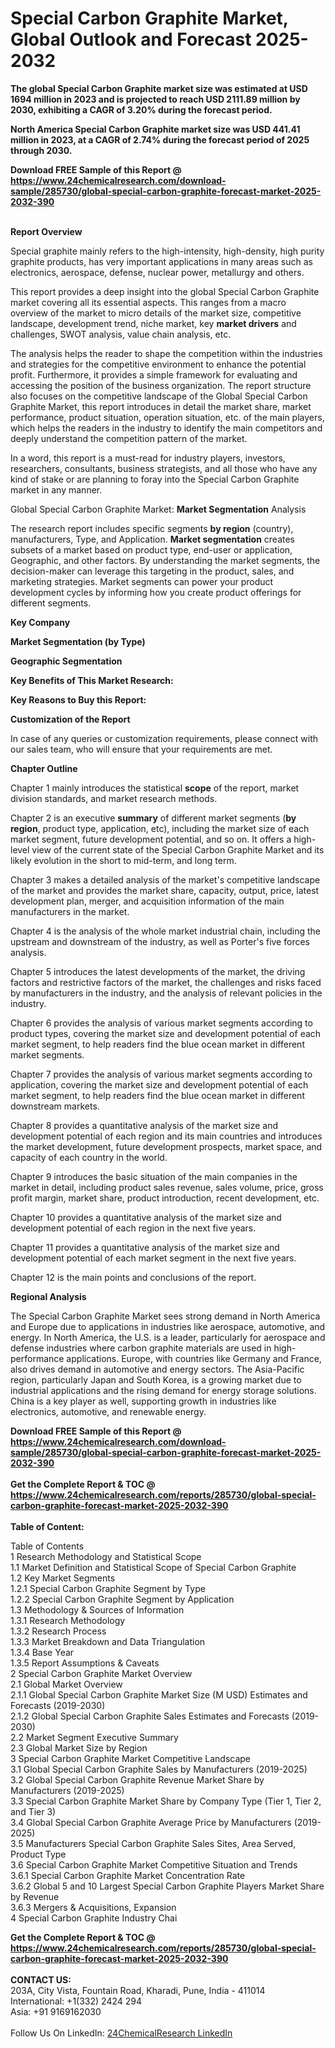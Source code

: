 <h1>Special Carbon Graphite Market, Global Outlook and Forecast 2025-2032</h1><p><strong>The global Special Carbon Graphite market size was estimated at USD 1694 million in 2023 and is projected to reach USD 2111.89 million by 2030, exhibiting a CAGR of 3.20% during the forecast period.</strong></p><p>
</p><p><strong>North America Special Carbon Graphite market size was USD 441.41 million in 2023, at a CAGR of 2.74% during the forecast period of 2025 through 2030.</strong></p><div><b>Download FREE Sample of this Report @ 
            <a href="https://www.24chemicalresearch.com/download-sample/285730/global-special-carbon-graphite-forecast-market-2025-2032-390">
            https://www.24chemicalresearch.com/download-sample/285730/global-special-carbon-graphite-forecast-market-2025-2032-390</a></b></div><br><p>
</p><p><strong>Report Overview</strong></p><p>
</p><p>Special graphite mainly refers to the high-intensity, high-density, high purity graphite products, has very important applications in many areas such as electronics, aerospace, defense, nuclear power, metallurgy and others.</p><p>
</p><p>This report provides a deep insight into the global Special Carbon Graphite market covering all its essential aspects. This ranges from a macro overview of the market to micro details of the market size, competitive landscape, development trend, niche market, key <strong>market drivers</strong> and challenges, SWOT analysis, value chain analysis, etc.</p><p>
</p><p></p><p>
</p><p>The analysis helps the reader to shape the competition within the industries and strategies for the competitive environment to enhance the potential profit. Furthermore, it provides a simple framework for evaluating and accessing the position of the business organization. The report structure also focuses on the competitive landscape of the Global Special Carbon Graphite Market, this report introduces in detail the market share, market performance, product situation, operation situation, etc. of the main players, which helps the readers in the industry to identify the main competitors and deeply understand the competition pattern of the market.</p><p>
</p><p>In a word, this report is a must-read for industry players, investors, researchers, consultants, business strategists, and all those who have any kind of stake or are planning to foray into the Special Carbon Graphite market in any manner.</p><p>
</p><p>Global Special Carbon Graphite Market: <strong>Market Segmentation</strong> Analysis</p><p>
</p><p>The research report includes specific segments <strong>by region</strong> (country), manufacturers, Type, and Application. <strong>Market segmentation</strong> creates subsets of a market based on product type, end-user or application, Geographic, and other factors. By understanding the market segments, the decision-maker can leverage this targeting in the product, sales, and marketing strategies. Market segments can power your product development cycles by informing how you create product offerings for different segments.</p><p>
</p><p></p><p>
<strong>Key Company</strong></p><p>
</p><p></p><p>
</p><p>
</p><p></p><p>
<strong>Market Segmentation (by Type)</strong></p><p>
</p><p></p><p>
</p><p>
</p><p></p><p>
<strong>Geographic Segmentation</strong></p><p>
</p><p></p><p>
</p><p>
</p><p></p><p>
<strong>Key Benefits of This Market Research:</strong></p><p>
</p><p></p><p>
</p><p>
</p><p><strong>Key Reasons to Buy this Report:</strong></p><p>
</p><p>
</p><p><strong>Customization of the Report</strong></p><p>
</p><p>In case of any queries or customization requirements, please connect with our sales team, who will ensure that your requirements are met.</p><p>
</p><p><strong>Chapter Outline</strong></p><p>
</p><p>Chapter 1 mainly introduces the statistical <strong>scope</strong> of the report, market division standards, and market research methods.</p><p>
</p><p>Chapter 2 is an executive <strong>summary</strong> of different market segments (<strong>by region</strong>, product type, application, etc), including the market size of each market segment, future development potential, and so on. It offers a high-level view of the current state of the Special Carbon Graphite Market and its likely evolution in the short to mid-term, and long term.</p><p>
</p><p>Chapter 3 makes a detailed analysis of the market's competitive landscape of the market and provides the market share, capacity, output, price, latest development plan, merger, and acquisition information of the main manufacturers in the market.</p><p>
</p><p>Chapter 4 is the analysis of the whole market industrial chain, including the upstream and downstream of the industry, as well as Porter's five forces analysis.</p><p>
</p><p>Chapter 5 introduces the latest developments of the market, the driving factors and restrictive factors of the market, the challenges and risks faced by manufacturers in the industry, and the analysis of relevant policies in the industry.</p><p>
</p><p>Chapter 6 provides the analysis of various market segments according to product types, covering the market size and development potential of each market segment, to help readers find the blue ocean market in different market segments.</p><p>
</p><p>Chapter 7 provides the analysis of various market segments according to application, covering the market size and development potential of each market segment, to help readers find the blue ocean market in different downstream markets.</p><p>
</p><p>Chapter 8 provides a quantitative analysis of the market size and development potential of each region and its main countries and introduces the market development, future development prospects, market space, and capacity of each country in the world.</p><p>
</p><p>Chapter 9 introduces the basic situation of the main companies in the market in detail, including product sales revenue, sales volume, price, gross profit margin, market share, product introduction, recent development, etc.</p><p>
</p><p>Chapter 10 provides a quantitative analysis of the market size and development potential of each region in the next five years.</p><p>
</p><p>Chapter 11 provides a quantitative analysis of the market size and development potential of each market segment in the next five years.</p><p>
</p><p>Chapter 12 is the main points and conclusions of the report.</p><p>
</p><p></p><p>
<strong>Regional Analysis</strong></p><p>
</p><p></p><p>
</p><p>The Special Carbon Graphite Market sees strong demand in North America and Europe due to applications in industries like aerospace, automotive, and energy. In North America, the U.S. is a leader, particularly for aerospace and defense industries where carbon graphite materials are used in high-performance applications. Europe, with countries like Germany and France, also drives demand in automotive and energy sectors. The Asia-Pacific region, particularly Japan and South Korea, is a growing market due to industrial applications and the rising demand for energy storage solutions. China is a key player as well, supporting growth in industries like electronics, automotive, and renewable energy.</p><p>

</p><div><b>Download FREE Sample of this Report @ 
            <a href="https://www.24chemicalresearch.com/download-sample/285730/global-special-carbon-graphite-forecast-market-2025-2032-390">
            https://www.24chemicalresearch.com/download-sample/285730/global-special-carbon-graphite-forecast-market-2025-2032-390</a></b></div><br><div><b>Get the Complete Report & TOC @ 
            <a href="https://www.24chemicalresearch.com/reports/285730/global-special-carbon-graphite-forecast-market-2025-2032-390">
            https://www.24chemicalresearch.com/reports/285730/global-special-carbon-graphite-forecast-market-2025-2032-390</a></b></div><br>
            <b>Table of Content:</b><p>Table of Contents<br />
1 Research Methodology and Statistical Scope<br />
1.1 Market Definition and Statistical Scope of Special Carbon Graphite<br />
1.2 Key Market Segments<br />
1.2.1 Special Carbon Graphite Segment by Type<br />
1.2.2 Special Carbon Graphite Segment by Application<br />
1.3 Methodology & Sources of Information<br />
1.3.1 Research Methodology<br />
1.3.2 Research Process<br />
1.3.3 Market Breakdown and Data Triangulation<br />
1.3.4 Base Year<br />
1.3.5 Report Assumptions & Caveats<br />
2 Special Carbon Graphite Market Overview<br />
2.1 Global Market Overview<br />
2.1.1 Global Special Carbon Graphite Market Size (M USD) Estimates and Forecasts (2019-2030)<br />
2.1.2 Global Special Carbon Graphite Sales Estimates and Forecasts (2019-2030)<br />
2.2 Market Segment Executive Summary<br />
2.3 Global Market Size by Region<br />
3 Special Carbon Graphite Market Competitive Landscape<br />
3.1 Global Special Carbon Graphite Sales by Manufacturers (2019-2025)<br />
3.2 Global Special Carbon Graphite Revenue Market Share by Manufacturers (2019-2025)<br />
3.3 Special Carbon Graphite Market Share by Company Type (Tier 1, Tier 2, and Tier 3)<br />
3.4 Global Special Carbon Graphite Average Price by Manufacturers (2019-2025)<br />
3.5 Manufacturers Special Carbon Graphite Sales Sites, Area Served, Product Type<br />
3.6 Special Carbon Graphite Market Competitive Situation and Trends<br />
3.6.1 Special Carbon Graphite Market Concentration Rate<br />
3.6.2 Global 5 and 10 Largest Special Carbon Graphite Players Market Share by Revenue<br />
3.6.3 Mergers & Acquisitions, Expansion<br />
4 Special Carbon Graphite Industry Chai</p><div><b>Get the Complete Report & TOC @ 
            <a href="https://www.24chemicalresearch.com/reports/285730/global-special-carbon-graphite-forecast-market-2025-2032-390">
            https://www.24chemicalresearch.com/reports/285730/global-special-carbon-graphite-forecast-market-2025-2032-390</a></b></div><br><b>CONTACT US:</b><br>
            203A, City Vista, Fountain Road, Kharadi, Pune, India - 411014<br>
            International: +1(332) 2424 294<br>
            Asia: +91 9169162030 <br><br>
            Follow Us On LinkedIn: <a href="https://www.linkedin.com/company/24chemicalresearch/">24ChemicalResearch LinkedIn</a>